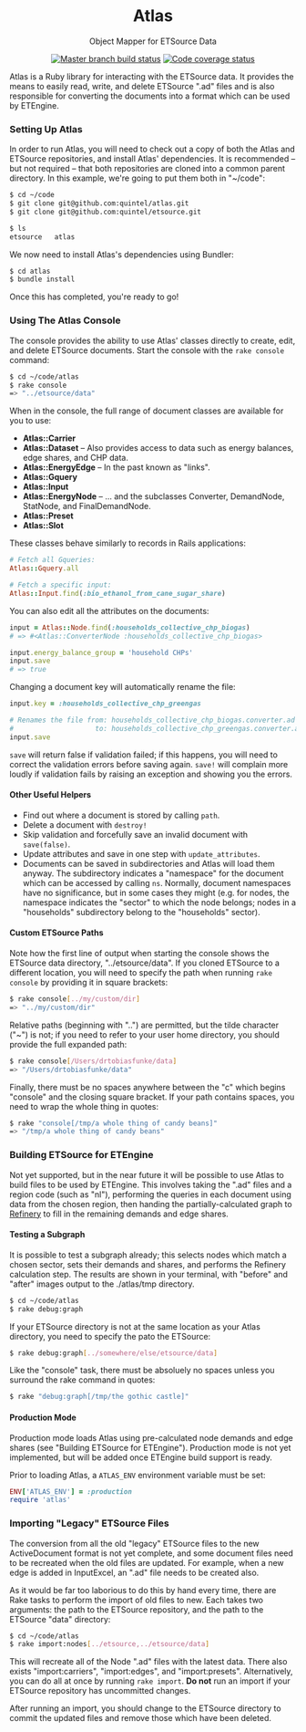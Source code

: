 <h1 align="center">Atlas</h1>
<p align="center">Object Mapper for ETSource Data</p>

<p align="center">
  <a href="https://travis-ci.org/quintel/atlas"><img alt="Master branch build status" src="https://img.shields.io/travis/quintel/atlas/master.svg" /></a> <a href="https://codecov.io/gh/quintel/atlas"><img alt="Code coverage status" src="https://img.shields.io/codecov/c/github/quintel/atlas/master.svg" /></a>
</p>

Atlas is a Ruby library for interacting with the ETSource data. It provides the
means to easily read, write, and delete ETSource ".ad" files and is also
responsible for converting the documents into a format which can be used by
ETEngine.

### Setting Up Atlas

In order to run Atlas, you will need to check out a copy of both the Atlas and
ETSource repositories, and install Atlas' dependencies. It is recommended –
but not required – that both repositories are cloned into a common parent
directory. In this example, we're going to put them both in "~/code":

```sh
$ cd ~/code
$ git clone git@github.com:quintel/atlas.git
$ git clone git@github.com:quintel/etsource.git

$ ls
etsource   atlas
```

We now need to install Atlas's dependencies using Bundler:

```sh
$ cd atlas
$ bundle install
```

Once this has completed, you're ready to go!

### Using The Atlas Console

The console provides the ability to use Atlas' classes directly to create,
edit, and delete ETSource documents. Start the console with the
`rake console` command:

```sh
$ cd ~/code/atlas
$ rake console
=> "../etsource/data"
```

When in the console, the full range of document classes are available for you
to use:

* **Atlas::Carrier**
* **Atlas::Dataset** – Also provides access to data such as energy balances,
  edge shares, and CHP data.
* **Atlas::EnergyEdge** – In the past known as "links".
* **Atlas::Gquery**
* **Atlas::Input**
* **Atlas::EnergyNode** – ... and the subclasses Converter, DemandNode, StatNode,
  and FinalDemandNode.
* **Atlas::Preset**
* **Atlas::Slot**

These classes behave similarly to records in Rails applications:

```ruby
# Fetch all Gqueries:
Atlas::Gquery.all

# Fetch a specific input:
Atlas::Input.find(:bio_ethanol_from_cane_sugar_share)
```

You can also edit all the attributes on the documents:

```ruby
input = Atlas::Node.find(:households_collective_chp_biogas)
# => #<Atlas::ConverterNode :households_collective_chp_biogas>

input.energy_balance_group = 'household CHPs'
input.save
# => true
```

Changing a document key will automatically rename the file:

```ruby
input.key = :households_collective_chp_greengas

# Renames the file from: households_collective_chp_biogas.converter.ad
#                    to: households_collective_chp_greengas.converter.ad
input.save
```

`save` will return false if validation failed; if this happens, you will need
to correct the validation errors before saving again. `save!` will complain
more loudly if validation fails by raising an exception and showing you the
errors.

#### Other Useful Helpers

* Find out where a document is stored by calling `path`.
* Delete a document with `destroy!`
* Skip validation and forcefully save an invalid document with `save(false)`.
* Update attributes and save in one step with `update_attributes`.
* Documents can be saved in subdirectories and Atlas will load them anyway.
  The subdirectory indicates a "namespace" for the document which can be
  accessed by calling `ns`. Normally, document namespaces have no
  significance, but in some cases they might (e.g. for nodes, the namespace
  indicates the "sector" to which the node belongs; nodes in a "households"
  subdirectory belong to the "households" sector).

#### Custom ETSource Paths

Note how the first line of output when starting the console shows the ETSource
data directory, "../etsource/data". If you cloned ETSource to a different
location, you will need to specify the path when running `rake console` by
providing it in square brackets:

```sh
$ rake console[../my/custom/dir]
=> "../my/custom/dir"
```

Relative paths (beginning with "..") are permitted, but the tilde character
("~") is not; if you need to refer to your user home directory, you should
provide the full expanded path:

```sh
$ rake console[/Users/drtobiasfunke/data]
=> "/Users/drtobiasfunke/data"
```

Finally, there must be no spaces anywhere between the "c" which begins
"console" and the closing square bracket. If your path contains spaces,
you need to wrap the whole thing in quotes:

```sh
$ rake "console[/tmp/a whole thing of candy beans]"
=> "/tmp/a whole thing of candy beans"
```

### Building ETSource for ETEngine

Not yet supported, but in the near future it will be possible to use Atlas to
build files to be used by ETEngine. This involves taking the ".ad" files and a
region code (such as "nl"), performing the queries in each document using data
from the chosen region, then handing the partially-calculated graph to
[Refinery][refinery] to fill in the remaining demands and edge shares.

#### Testing a Subgraph

It is possible to test a subgraph already; this selects nodes which match a
chosen sector, sets their demands and shares, and performs the Refinery
calculation step. The results are shown in your terminal, with "before" and
"after" images output to the ./atlas/tmp directory.

```sh
$ cd ~/code/atlas
$ rake debug:graph
```

If your ETSource directory is not at the same location as your Atlas
directory, you need to specify the pato the ETSource:

```sh
$ rake debug:graph[../somewhere/else/etsource/data]
```

Like the "console" task, there must be absoluely no spaces unless you surround
the rake command in quotes:

```sh
$ rake "debug:graph[/tmp/the gothic castle]"
```

#### Production Mode

Production mode loads Atlas using pre-calculated node demands and edge shares
(see "Building ETSource for ETEngine"). Production mode is not yet
implemented, but will be added once ETEngine build support is ready.

Prior to loading Atlas, a `ATLAS_ENV` environment variable must be set:

```ruby
ENV['ATLAS_ENV'] = :production
require 'atlas'
```

### Importing "Legacy" ETSource Files

The conversion from all the old "legacy" ETSource files to the new
ActiveDocument format is not yet complete, and some document files need to be
recreated when the old files are updated. For example, when a new edge is
added in InputExcel, an ".ad" file needs to be created also.

As it would be far too laborious to do this by hand every time, there are
Rake tasks to perform the import of old files to new. Each takes two
arguments: the path to the ETSource repository, and the path to the ETSource
"data" directory:

```sh
$ cd ~/code/atlas
$ rake import:nodes[../etsource,../etsource/data]
```

This will recreate all of the Node ".ad" files with the latest data. There
also exists "import:carriers", "import:edges", and "import:presets".
Alternatively, you can do all at once by running `rake import`. **Do not** run
an import if your ETSource repository has uncommitted changes.

After running an import, you should change to the ETSource directory to
commit the updated files and remove those which have been deleted.

[refinery]: https://github.com/quintel/refinery

